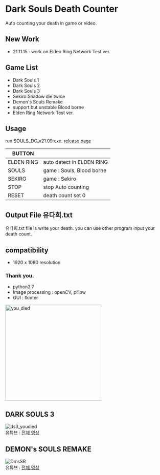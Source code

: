 # Dark Souls Death Counter
Auto counting your death in game or video.

## New Work
- 21.11.15 : work on Elden Ring Network Test ver.

## Game List
- Dark Souls 1
- Dark Souls 2
- Dark Souls 3
- Sekiro:Shadow die twice
- Demon's Souls Remake
- support but unstable Blood borne
- Elden Ring Network Test ver.

## Usage
run SOULS_DC_v21.09.exe. [release page](https://github.com/jogeuncheol/Death_Counter/releases/tag/v21.09)

|BUTTON||
|---|---|
|ELDEN RING| auto detect in ELDEN RING |
|SOULS| game : Souls, Blood borne |
|SEKIRO| game : Sekiro |
|STOP| stop Auto counting |
|RESET| death count set 0 |

## Output File 유다희.txt
유다희.txt file is write your death.
you can use other program input your death count.

## compatibility
- 1920 x 1080 resolution

### Thank you.

- python3.7
- Image processing : openCV, pillow
- GUI : tkinter

<img width="300" alt="you_died" src="https://user-images.githubusercontent.com/84510674/134480879-e79a2b54-ece6-44ce-8e28-665d720ce72c.gif">

## DARK SOULS 3
![ds3_youdied](https://user-images.githubusercontent.com/84510674/134486625-8a4910b8-ccb1-4c13-a843-b3bbe02ebbe3.gif)\
유튜브 : [전체 영상](https://youtu.be/-gfszdCMHcM)

## DEMON's SOULS REMAKE
![DmsSR](https://user-images.githubusercontent.com/84510674/134487753-dea3a31e-b08d-4875-9a03-3d789de7e17c.gif)\
유튜브 : [전체 영상](https://youtu.be/4dMfCVjQXUY)
